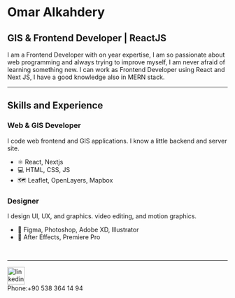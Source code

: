 
# Omar Alkahdery
## **GIS & Frontend Developer** | ReactJS

I am a Frontend Developer with on year expertise, I am so passionate about web programming and always trying to improve myself, I am never afraid of learning
something new. I can work as Frontend Developer using React and Next JS, I have a good knowledge also in MERN stack.

<hr>

## Skills and Experience


### **Web & GIS Developer**

I code web frontend and GIS applications. I know a little backend and server site.

- ⚛ React, Nextjs
- 💻 HTML, CSS, JS
- 🗺️ Leaflet, OpenLayers, Mapbox

### **Designer**

I design UI, UX, and graphics. video editing, and motion graphics.

- 🎨 Figma, Photoshop, Adobe XD, Illustrator
- 🎦 After Effects, Premiere Pro
<br>
<hr>

[<img src='https://cdn.jsdelivr.net/npm/simple-icons@3.0.1/icons/linkedin.svg' alt='linkedin' height='40'>](https://www.linkedin.com/in/omar-alkahdery)
<br>
Phone:+90 538 364 14 94
